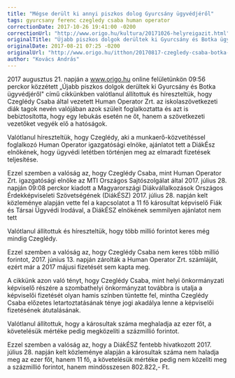 ```yaml
---
title: "Mégse derült ki annyi piszkos dolog Gyurcsány ügyvédjéről"
tags: gyurcsany ferenc czegledy csaba human operator
correctionDate: 2017-10-26 19:41:00 -0200
correctionUrl: "http://www.origo.hu/kultura/20171026-helyreigazit.html"
originalTitle: "Újabb piszkos dolgok derültek ki Gyurcsány és Botka ügyvédjéről"
originalDate: 2017-08-21 07:25 -0200
originalUrl: "http://www.origo.hu/itthon/20170817-czegledy-csaba-botka-laszlo-gyurcsany-elozetes-csalas-visszaeles.html"
author: "Kovács András"
---
```


2017 augusztus 21. napján a www.origo.hu online felületünkön 09:56 perckor közzétett „Újabb piszkos dolgok derültek ki Gyurcsány és Botka ügyvédjéről" című cikkünkben valótlanul állítottuk és híreszteltük, hogy Czeglédy Csaba által vezetett Human Operator Zrt. az iskolaszövetkezeti diák tagok nevén valójában azok szüleit foglalkoztatta és azt is bebiztosította, hogy egy lebukás esetén ne őt, hanem a szövetkezeti vezetőket vegyék elő a hatóságok.

Valótlanul híreszteltük, hogy Czeglédy, aki a munkaerő-közvetítéssel foglalkozó Human Operator igazgatósági elnöke, ajánlatot tett a DiákÉsz elnökének, hogy ügyvédi letétben történjen meg az elmaradt fizetések teljesítése.

Ezzel szemben a valóság az, hogy Czeglédy Csaba, mint Human Operator Zrt. igazgatósági elnöke az MTI Országos Sajtószolgálat által 2017. július 28. napján 09:08 perckor kiadott a Magyarországi Diákvállalkozások Országos Érdekképviseleti Szövetségének (DiákÉSZ) 2017. július 28. napján kelt közleménye alapján vette fel a kapcsolatot a 11 fő károsultat képviselő Fiák és Társai Ügyvédi Irodával, a DiákÉSZ elnökének semmilyen ajánlatot nem tett

Valótlanul állítottuk és híreszteltük, hogy több millió forintot keres még mindig Czeglédy.

Ezzel szemben a valóság az, hogy Czeglédy Csaba nem keres több millió forintot, 2017. június 13. napján zárolták a Human Operator Zrt. számláját, ezért már a 2017 májusi fizetését sem kapta meg.

A cikkünk azon való tényt, hogy Czeglédy Csaba, mint helyi önkormányzati képviselő részére a szombathelyi önkormányzat továbbra is utalja a képviselői fizetését olyan hamis színben tüntette fel, mintha Czeglédy Csaba előzetes letartoztatásának ténye jogi akadálya lenne a képviselői fizetésének átutalásának.

Valótlanul állítottuk, hogy a károsultak száma meghaladja az ezer főt, a követelésük mértéke pedig megközelíti a százmillió forintot.
 
Ezzel szemben a valóság az, hogy a DiákÉSZ fentebb hivatkozott 2017. július 28. napján kelt közleménye alapján a károsultak száma nem haladja meg az ezer főt, hanem 11 fő, a követelésük mértéke pedig nem közelíti meg a százmillió forintot, hanem mindösszesen 802.822,- Ft.
